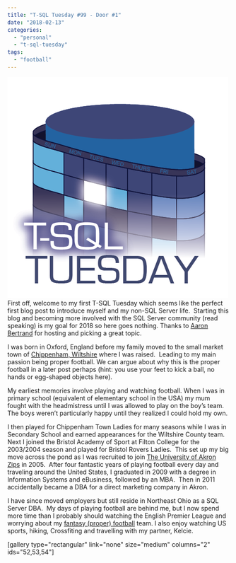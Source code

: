```yaml
---
title: "T-SQL Tuesday #99 - Door #1"
date: "2018-02-13"
categories: 
  - "personal"
  - "t-sql-tuesday"
tags: 
  - "football"
---
```


[![MJTuesday](images/mjtuesday.png)](https://sqlblog.org/2018/02/06/t-sql-tuesday-99)First off, welcome to my first T-SQL Tuesday which seems like the perfect first blog post to introduce myself and my non-SQL Server life.  Starting this blog and becoming more involved with the SQL Server community (read speaking) is my goal for 2018 so here goes nothing. Thanks to [Aaron Bertrand](http://twitter.com/AaronBertrand) for hosting and picking a great topic.

I was born in Oxford, England before my family moved to the small market town of [Chippenham, Wiltshire](https://en.wikipedia.org/wiki/chippenham) where I was raised.  Leading to my main passion being proper football. We can argue about why this is the proper football in a later post perhaps (hint: you use your feet to kick a ball, no hands or egg-shaped objects here).

My earliest memories involve playing and watching football. When I was in primary school (equivalent of elementary school in the USA) my mum fought with the headmistress until I was allowed to play on the boy’s team.  The boys weren’t particularly happy until they realized I could hold my own.

I then played for Chippenham Town Ladies for many seasons while I was in Secondary School and earned appearances for the Wiltshire County team.  Next I joined the Bristol Academy of Sport at Filton College for the 2003/2004 season and played for Bristol Rovers Ladies.  This set up my big move across the pond as I was recruited to join [The University of Akron Zips](http://gozips.com/) in 2005.  After four fantastic years of playing football every day and traveling around the United States, I graduated in 2009 with a degree in Information Systems and eBusiness, followed by an MBA.  Then in 2011 accidentally became a DBA for a direct marketing company in Akron.

I have since moved employers but still reside in Northeast Ohio as a SQL Server DBA.  My days of playing football are behind me, but I now spend more time than I probably should watching the English Premier League and worrying about my [fantasy (proper) football](https://fantasy.premierleague.com/a/team/991342) team. I also enjoy watching US sports, hiking, Crossfiting and travelling with my partner, Kelcie.

\[gallery type="rectangular" link="none" size="medium" columns="2" ids="52,53,54"\]
